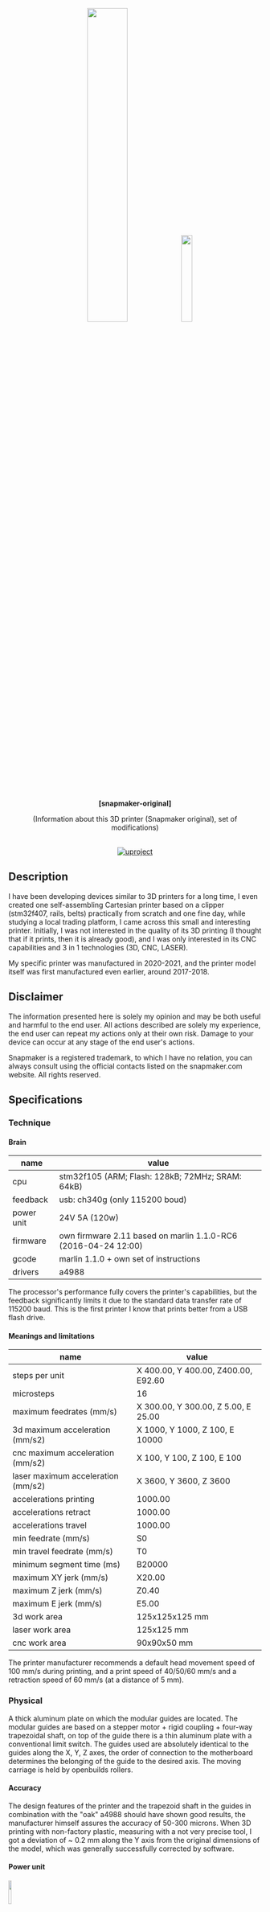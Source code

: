 <div id="header" align="center">

<p align="center"><img src="./img/main.jpg" width="40%"></img> <img src="./img/main2.jpg" width="21%"></img></p>

  <b>[snapmaker-original]</b>
  
  (Information about this 3D printer (Snapmaker original), set of modifications)
  </br></br>
<div id="badges">
  <a href="https://github.com/denisandroid">
    <img src="https://github.com/UlinProject/img/blob/main/short_32/uproject.png?raw=true" alt="uproject"/>
  </a>
</div>
</div>

## Description
I have been developing devices similar to 3D printers for a long time, I even created one self-assembling Cartesian printer based on a clipper (stm32f407, rails, belts) practically from scratch and one fine day, while studying a local trading platform, I came across this small and interesting printer. Initially, I was not interested in the quality of its 3D printing (I thought that if it prints, then it is already good), and I was only interested in its CNC capabilities and 3 in 1 technologies (3D, CNC, LASER).

My specific printer was manufactured in 2020-2021, and the printer model itself was first manufactured even earlier, around 2017-2018.

## Disclaimer
The information presented here is solely my opinion and may be both useful and harmful to the end user. All actions described are solely my experience, the end user can repeat my actions only at their own risk. Damage to your device can occur at any stage of the end user's actions.

Snapmaker is a registered trademark, to which I have no relation, you can always consult using the official contacts listed on the snapmaker.com website.
All rights reserved.

## Specifications

### Technique

#### Brain

| name | value |
| ---- | ----- |
| cpu | stm32f105 (ARM; Flash: 128kB; 72MHz; SRAM: 64kB) |
| feedback | usb: ch340g (only 115200 boud) |
| power unit | 24V 5A (120w) |
| firmware | own firmware 2.11 based on marlin 1.1.0-RC6 (2016-04-24 12:00) |
| gcode | marlin 1.1.0 + own set of instructions |
| drivers | a4988 |

The processor's performance fully covers the printer's capabilities, but the feedback significantly limits it due to the standard data transfer rate of 115200 baud. This is the first printer I know that prints better from a USB flash drive.

#### Meanings and limitations

| name | value |
| ---- | ----- |
| steps per unit | X 400.00, Y 400.00, Z400.00, E92.60 |
| microsteps | 16 |
| maximum feedrates (mm/s) | X 300.00, Y 300.00, Z 5.00, E 25.00 |
| 3d maximum acceleration (mm/s2) | X 1000, Y 1000, Z 100, E 10000 |
| cnc maximum acceleration (mm/s2) | X 100, Y 100, Z 100, E 100 |
| laser maximum acceleration (mm/s2) | X 3600, Y 3600, Z 3600 |
| accelerations printing | 1000.00 |
| accelerations retract | 1000.00 |
| accelerations travel| 1000.00 |
| min feedrate (mm/s) | S0 |
| min travel feedrate (mm/s) | T0 |
| minimum segment time (ms) | B20000 |
| maximum XY jerk (mm/s) | X20.00 |
| maximum Z jerk (mm/s) | Z0.40 |
| maximum E jerk (mm/s) | E5.00 |
| 3d work area | 125x125x125 mm |
| laser work area | 125x125 mm |
| cnc work area | 90x90x50 mm |

The printer manufacturer recommends a default head movement speed of 100 mm/s during printing, and a print speed of 40/50/60 mm/s and a retraction speed of 60 mm/s (at a distance of 5 mm).

### Physical

A thick aluminum plate on which the modular guides are located. The modular guides are based on a stepper motor + rigid coupling + four-way trapezoidal shaft, on top of the guide there is a thin aluminum plate with a conventional limit switch. The guides used are absolutely identical to the guides along the X, Y, Z axes, the order of connection to the motherboard determines the belonging of the guide to the desired axis. The moving carriage is held by openbuilds rollers.

#### Accuracy
The design features of the printer and the trapezoid shaft in the guides in combination with the "oak" a4988 should have shown good results, the manufacturer himself assures the accuracy of 50-300 microns. When 3D printing with non-factory plastic, measuring with a not very precise tool, I got a deviation of ~ 0.2 mm along the Y axis from the original dimensions of the model, which was generally successfully corrected by software.

#### Power unit
<img src="./img/power.JPG" width="11%"></img>


A 24V 5A (120W) power supply is used, the reason is unknown, but from the factory this power supply showed 25.2V, in general, an excess of 0.2V is justified, since it allows you to compensate for losses on the wires, but here the excess is as much as 1.2V, which is very bad for the printer's electronics, since all its components (even just fans, heaters) are designed exclusively for 24V. My possible theory is that this excess is most likely done intentionally, since the printer experiences sagging when the heater and table are simultaneously heated by 1.2V.
You can determine the voltage drop simply by the sound of the fans, which are connected directly to 24 V here.

Also, this power supply does not have any cooling capabilities and heats up with prolonged use, but overall it is bearable.

I had an old Mean Well S-150-24 power supply (24V ~6.5A, ~150W) lying around in the bins, not the best choice, but reliable. I set it to 24.2 V and made a double wire to power the printer. As a result, the drop was 0.2 V at the moment of simultaneous heating of the extruder and the table, which suited me quite well.

#### Cooling
Almost all of them use 24V fans, connected directly to 24V, i.e. they are uncontrollable. All fans are absolutely tiny and create a lot of noise, the saddest thing is that they are not very productive and I once managed to catch a traffic jam in the extruder due to not very good weather conditions.

It is recommended to replace almost all fans with larger ones.

#### Display
A very good solution, you can just take it as a phone and control the printer, a display with good resolution and more or less high-quality color gamut, not requiring a stylus. The solution is a ready-made purchased uart solution with its own microcontroller and program. The display is poorly compatible with the standard gcode for text displays and, for example, does not allow much under octoprint. I repeat that this display does not receive an image from the main microcontroller, but is independent.

### 3 In one

#### Extruder (3D)
A classic extruder built on the basis of an unknown to me full-size nemo 17 (42HD4414-07 2020/08/19) from mocotech and gears (factory e-steps 92.60), a radiator noticeably larger than its classic versions, a convenient unknown to me thermal barrier, which involves fastening by screwing in one countersunk screw. By selection, it was established that the heating block itself is E3D V5, but with an unknown to me thermal barrier, which does not imply unscrewing from the block.

A significant drawback of the extruder is the use of a "drop" thermistor instead of a "capsule" one, the sensor itself simply dangles in the heating block. The manufacturer also provided a way to easily remove the lid and unscrew the thermal block, but due to the rigid wires of the heater, the extraction method is not the easiest. Also, if a "plastic plug" accidentally gets into the extruder during printing, you will have to sort out the entire head, and this is a very long and tedious task. Also, the thermal block itself does not have thermal insulation and, in combination with a not very successful PID, the temperatures constantly jump.

#### Bed (3D)
The textolite is small in size (128x128 mm), heating is exclusively resistive (24V, did not determine the power), heating up to 60 degrees is preferable. The main disadvantage of this table is the lack of insulation and all the heat is directed both to the platform itself and to heating its base (guide). Also, the bolts for fastening the platform to the guide are slightly larger than required, because of this, the screws themselves cut into the sticker glued to the platform a little. Another plus is that this sticker does not require any glue at all when printing PLA / PETG.

The first layer is calibrated in the printer very poorly, the calibration of the first layer is more truthful only at the moments of full heating of the platform, which the manufacturer did not provide for in the firmware. After calibrating the surface, you can more clearly evaluate the first layer on the model https://www.thingiverse.com/thing:3797458, and then perform the final calibration based on the model.

#### Spindle (CNC)
<img src="./img/cnc.JPG" width="11%"></img>
<img src="./img/cnc2.JPG" width="11%"></img>

Uses a weak spindle 30W RBI-365024 24V, the main software assumes the use and configuration of specific cutters, the ability to perform drilling was not found. There are many shortcomings, no automatic centering, no speed control, a lot of noise during operation. The spindle control board is supposedly designed for control, but in the copy that I had, the board actually consisted of two resistors, the on/off control is carried out by the main brain board.

#### Laser
<img src="./img/laser.JPG" width="11%"></img>

I have hardly used it and have not tested it. There is a dc/dc converter board inside and presumably the feedback and dc/dc regulation works. (will be added).

### Mods

#### Cooling of the thread (3D)
Cooling of the filament during printing is arranged in the strangest way, in general it is enough for someone, but for beginners I recommend printing and using https://www.thingiverse.com/thing:3403426 (I am not the author of this model, it is simply in the public domain)

#### Spool holder (3D)
<img src="./img/orig_spool_holder.JPG" width="11%"></img>

The original very small spool could be used further in this printer, but I mainly use full-size plastic spools weighing 1 kg and often encounter feed instability during printing due to uneven movement of the spool along the axis, there are also situations when it is necessary to move the printer from place to place and here situations of falling of the plastic spool are not uncommon. I settled on an open solution https://www.thingiverse.com/thing:3413947 (I am not the author of this model, it is just in the public domain) it prints perfectly on this printer, holds the spool firmly, rotates easily and adjusts to any spool size, the author provided a full original threaded fixation!

Please note that the use of any Teflon guide tubes in the filament flow negatively affects the final prints, in this printer, due to the incorrect angle of the spool, these flow changes are especially noticeable!
It was also recommended that if you do not use this modification, it is better to position the coil counterclockwise, and if with this modification, then clockwise!

#### Thread Spool Holder (3D)
The thread holder allows you to correctly position the thread flow at a certain height, together with the modification of the holder, this is a comprehensive solution. Also, one of the advantages of this holder is that it allows you to easily move the engine control screen to the very top. https://www.thingiverse.com/thing:2757715 (I am not the author of this model, it is simply in the public domain)

#### Strange Y-axis settings
Initially, one oddity was noticed in the printer: if the X and Z axes were correctly limited by software and did not reach the limit, then the Y axis at the possible maximum slightly crashed into an obstacle. In general, this is not critical, since it crashed only one step and there is such a possibility that this is only me, but here is the fix:

```gcode
M1025 X131.00 Y128.00 Z128.00
M500
```
This g-code will determine the maximums for the axes and save the changes.

#### Brain cooling
This is a more or less simple way to replace one of the fans, namely the fan in the brains with a 40mm fan (as far as I remember), in addition to the model itself, you will probably need a 12V converter (if you use a 12V fan) and a dremel to cut out the original plastic from the brains. Here is a printable model https://www.thingiverse.com/thing:6123116 (I am not the author of this model, it is simply in the public domain)

#### Octoprint
<img src="./img/octoprint-usb.JPG" width="11%"></img>

I have long been accustomed to the "clipper" and at the moment I wanted to keep the original brains, but at the same time have the ability to print and control the printer over the network, the simplest solution was to install octoprint.

<b>... Will be supplemented</b>

#### UART
<img src="./img/uart.JPG" width="21%"></img>

Very weak (115200boud) feedback and high latency do not produce good prints. Eliminating the latency that occurs on USB allows the octoprint to work better and print better, but the 115200 is not defeated yet.

The photo shows the contacts that need to be soldered to use the UART of the single board computer and the microcontroller directly without converting to USB and back.

#### Volcano (3D)
At first I wasn't too keen on using the stock hotend but surprisingly it printed very well, an extra hotend was included in the spares and after catching the plastic plug again (but this time due to an Octoprint software bug the filament just popped out) and using the extra hotend I didn't want to go out and buy the original hotend or try to burn and oxidize it, I wanted something new.

<img src="./img/volcano/demo0.JPG" width="11%"></img>

After digging through my spares and finding two Volcano aluminum hotends with a silicone sock, a temperature sensor (already in the sleeve) and a heater from Triangle Lab I started thinking about adapting the stock extruder to the Volcano!

<img src="./img/volcano/demo1.JPG" width="11%"></img>

The first thing I ran into was the inability to use the standard bimetal thermal break, thermal breaks are essentially a transition from a large thread diameter to a small one and this hotend was designed with one diameter and no threads along the entire length. And even after cutting the threads in the radiator (while maintaining the ability to use the original thermal blocks), I was able to screw only a bimetallic thermal barrier into the original radiator, and that from the other side. After digging around, I found a thermal barrier with a thread that has the same diameter along its entire length, but is still a thermal barrier. In the future, I will need to order a thermal barrier with half a thread and half without a thread. In general, the diameter could be increased in the original radiator, but I decided to leave the option of using the original block.

<img src="./img/volcano/demo2.JPG" width="11%"></img>

Having measured the distance, I installed the thermal barrier and began to assemble the hotend using fum tape and thread lock. The main difficulty in installing the hotend was the complexity of placement, oddly enough, there was a partition in the extruder head that interfered with the installation of the radiator, and the extruder became several times longer, but the solution was the simplest - slightly grind down the edge of the radiator or install the radiator, but using the space from the other edge of the head.

<img src="./img/volcano/demo3.JPG" width="11%"></img>
<img src="./img/volcano/demo4.JPG" width="11%"></img>

And so, having assembled this strange creation, I started installing and testing it, and my terrible expectations were justified... the extruder simply crashed into the platform, I had to raise the Y-axis to maintain the original length, temporarily putting washers under it and adjusting the height, I determined a convenient size for myself (in the future I will need something made of metal with the right dimensions) for testing.

<img src="./img/volcano/demo5.JPG" width="11%"></img>
<img src="./img/volcano/demo6.JPG" width="11%"></img>

And then I had to set it up for a long time, the extruder became many times longer, I had to make sure that the steps and flow rate settings were correct, I also had to make sure that the temperature sensor readings were correct, since it was not the original one, the firmware supports PID autocalibration, but I was unable to achieve constant readings, and the original PID generally suited me.

<img src="./img/volcano/demo7.JPG" width="11%"></img>

According to the tests, the extruder began to heat up many times longer, and the correctness of the readings was also unclear. Having printed the first test calibration models, I was convinced of the strangeness of the extrusion, if earlier it was necessary to reduce the feed to 98% (with the standard 100%), now according to the tests the feed had to be increased to 101%, which is strange, and the models became worse, and some even better, and the quality of the output plastic filament became many times better. I also had to recalibrate the surface, since the extruder itself is on a screw connection (inaccuracies in parallelism relative to the "bed") and the Y axis was previously increased. After recalibrating the "bed" I managed to lower the fan lower and faced the fact that printing always ended with complete detachment of the model, after a long recalibration of the model it turned out that the standard 205/200 (first layer and final layer) degrees are not enough for printing PLA, I had to increase the temperature to 220 and 217 (at 215 the extruder has a hard time), which gave generally good prints.

<img src="./img/volcano/demo8_manualtemperature_selection.JPG" width="11%"></img>

#### Gaps in the guides
The Y-guide design is not very good and involves large gaps through which debris can get in and affect the trapezoid screws; from time to time, various debris can get in there, including bolts or nuts (which, by the way, once happened to me), and especially considering that the manufacturer also assumes milling on this printer, the issue of debris is very acute.

There was a solution on the Internet using a paper accordion filter, which in theory can be made by yourself and the necessary parts can be printed for it https://www.thingiverse.com/thing:2828419 (I am not the author of this model, it is simply in the public domain), at the moment I have not used this modification.

#### TMC2209?
In general, it would be possible to simply desolder the a4988 with a hair dryer and replace them with tmc2209, since they have similar pinout, and also change the harness a little and maybe even run the setup via uart and sensorless pointing, but at the moment I decided not to do this. The reason for using tmc2209 is simple, it is the ability to greatly reduce the noise of the stepper motors, but the StealthChop algorithm can also cause problems with circular geometry, and because of the a4988, the stepper motors are very noisy even in standby mode.

#### Klipper?
Yes, this printer and this motherboard can be upgraded with Klipper, and I have most of the equipment to do it now, but I'm not doing it yet because I want to try a more original CNC and laser.
